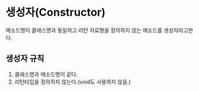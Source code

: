 # 생성자(Constructor)

메소드명이 클래스명과 동일하고 리턴 자료형을 정의하지 않는 메소드를 생성자라고한다.

## 생성자 규칙

1. 클래스명과 메소드명이 같다.
2. 리턴타입을 정의하지 않는다.(void도 사용하지 않음.)
